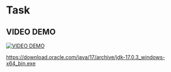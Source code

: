 # Task

## VIDEO DEMO

[![VIDEO DEMO](https://img.youtube.com/vi/CcnZl6FBO6I/0.jpg)](https://www.youtube.com/watch?v=CcnZl6FBO6I)

https://download.oracle.com/java/17/archive/jdk-17.0.3_windows-x64_bin.exe
